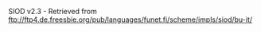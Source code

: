 SIOD v2.3 - Retrieved from ftp://ftp4.de.freesbie.org/pub/languages/funet.fi/scheme/impls/siod/bu-it/
